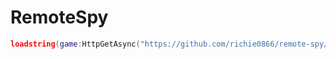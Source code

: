 # RemoteSpy

```lua
loadstring(game:HttpGetAsync("https://github.com/richie0866/remote-spy/releases/latest/download/RemoteSpy.lua"))()
```

